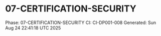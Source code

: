 # 07-CERTIFICATION-SECURITY
Phase: 07-CERTIFICATION-SECURITY
CI: CI-DP001-008
Generated: Sun Aug 24 22:41:18 UTC 2025
